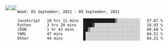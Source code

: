 <a href="https://github.com/anuraghazra/github-readme-stats">
  <img align="left" src="https://github-readme-stats.vercel.app/api?username=Tanesan&count_private=true&show_icons=true" />
</a>
<a href="https://github.com/anuraghazra/github-readme-stats">
  <img align="left" src="https://github-readme-stats.vercel.app/api/top-langs/?username=Tanesan" />
</a>

<!--START_SECTION:waka-->
```text
Week: 03 September, 2021 - 09 September, 2021

JavaScript   10 hrs 11 mins  ██████████████▒░░░░░░░░░░   57.87 % 
Python       3 hrs 20 mins   ████▓░░░░░░░░░░░░░░░░░░░░   18.93 % 
JSON         1 hr 42 mins    ██▒░░░░░░░░░░░░░░░░░░░░░░   09.68 % 
YAML         47 mins         █░░░░░░░░░░░░░░░░░░░░░░░░   04.51 % 
Other        44 mins         █░░░░░░░░░░░░░░░░░░░░░░░░   04.21 % 
```
<!--END_SECTION:waka-->
